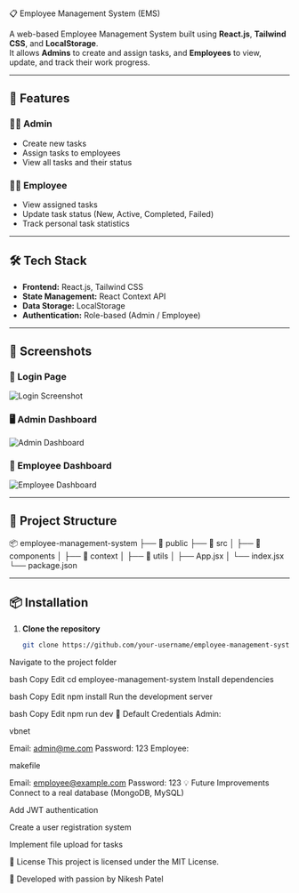 📋 Employee Management System (EMS)

A web-based Employee Management System built using **React.js**, **Tailwind CSS**, and **LocalStorage**.  
It allows **Admins** to create and assign tasks, and **Employees** to view, update, and track their work progress.

---

## 🚀 Features

### 👩‍💼 Admin
- Create new tasks
- Assign tasks to employees
- View all tasks and their status

### 👨‍💻 Employee
- View assigned tasks
- Update task status (New, Active, Completed, Failed)
- Track personal task statistics

---

## 🛠 Tech Stack
- **Frontend:** React.js, Tailwind CSS
- **State Management:** React Context API
- **Data Storage:** LocalStorage
- **Authentication:** Role-based (Admin / Employee)

---

## 📸 Screenshots

### 🔑 Login Page
![Login Screenshot](screenshots/login.png)

### 🖥 Admin Dashboard
![Admin Dashboard](
<img width="895" height="860" alt="Image" src="https://github.com/user-attachments/assets/8127eb61-fcdd-46bb-9d06-f819356b0aa2" />)

### 💼 Employee Dashboard
![Employee Dashboard](<img width="937" height="753" alt="Image" src="https://github.com/user-attachments/assets/06eca084-3870-48a7-862c-c235033634e6" />)

---

## 📂 Project Structure
📦 employee-management-system
├── 📂 public
├── 📂 src
│ ├── 📂 components
│ ├── 📂 context
│ ├── 📂 utils
│ ├── App.jsx
│ └── index.jsx
└── package.json

---

## 📦 Installation

1. **Clone the repository**
   ```bash
   git clone https://github.com/your-username/employee-management-system.git
Navigate to the project folder

bash
Copy
Edit
cd employee-management-system
Install dependencies

bash
Copy
Edit
npm install
Run the development server

bash
Copy
Edit
npm run dev
🔐 Default Credentials
Admin:

vbnet

Email: admin@me.com
Password: 123
Employee:

makefile

Email: employee@example.com
Password: 123
💡 Future Improvements
Connect to a real database (MongoDB, MySQL)

Add JWT authentication

Create a user registration system

Implement file upload for tasks

📜 License
This project is licensed under the MIT License.

🖤 Developed with passion by Nikesh Patel
